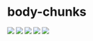 
# body-chunks

[![][ci badge]][ci] [![][coverage badge]][coveralls] [![][npm badge]][npm] [![][size badge]][npm] [![][license badge]][license]

[npm badge]: https://img.shields.io/npm/v/body-chunks?color=red&style=flat-square
[npm]: https://www.npmjs.com/package/body-chunks
[size badge]: https://flat.badgen.net/packagephobia/install/body-chunks@latest
[ci badge]: https://img.shields.io/github/workflow/status/vjrasane/body-chunks/CI?style=flat-square
[ci]: https://github.com/vjrasane/body-chunks/actions?query=workflow%3ACI
[coverage badge]: https://img.shields.io/coveralls/github/vjrasane/body-chunks?style=flat-square
[coveralls]: https://coveralls.io/github/vjrasane/body-chunks
[license badge]: https://img.shields.io/github/license/vjrasane/body-chunks?color=blue&style=flat-square
[license]: https://opensource.org/licenses/Apache-2.0

